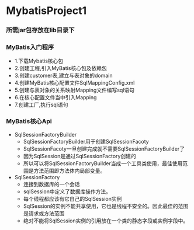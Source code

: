 # MybatisProject1
### 所需jar包存放在lib目录下
### MyBatis入门程序
  * 1.下载Mybatis核心包  
  * 2.创建工程,引入MyBatis核心包及依赖包
  * 3.创建customer表,建立与表对象的domain
  * 4.创建MyBatis核心配置文件SqlMappingConfig.xml
  * 5.创建与表对象的关系映射Mapping文件编写sql语句
  * 6.在核心配置文件当中引入Mapping
  * 7.创建工厂,执行sql语句
  
### MyBatis核心Api
  * SqlSessionFactoryBuilder
    * SqlSessionFactoryBuilder用于创建SqlSessionFacoty
    * SqlSessionFacoty一旦创建完成就不需要SqlSessionFactoryBuilder了
    * 因为SqlSession是通过SqlSessionFactory创建的
    * 所以可以将SqlSessionFactoryBuilder当成一个工具类使用，最佳使用范围是方法范围即方法体内局部变量。
  * SqlSessionFactory
    * 连接到数据库的一个会话
    * sqlSession中定义了数据库操作方法。
    * 每个线程都应该有它自己的SqlSession实例
    * SqlSession的实例不能共享使用，它也是线程不安全的。因此最佳的范围是请求或方法范围
    * 绝对不能将SqlSession实例的引用放在一个类的静态字段或实例字段中。
